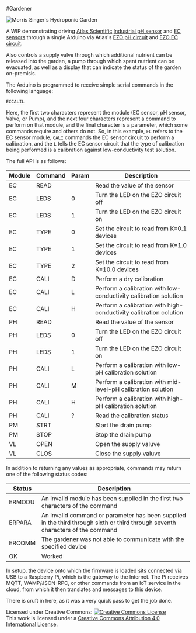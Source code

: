 #Gardener

![Morris Singer's Hydroponic Garden](http://i.imgur.com/YP2dZa3.jpg)

A WIP demonstrating driving [Atlas Scientific](http://www.atlas-scientific.com/) [Industrial pH sensor](http://www.atlas-scientific.com/product_pages/probes/industrial_ph_probe.html) and [EC sensors](http://www.atlas-scientific.com/product_pages/kits/ec_k0_1_kit.html) through a single Arduino via Atlas's [EZO pH circuit](http://www.atlas-scientific.com/product_pages/circuits/ezo_ph.html) and [EZO EC circuit](http://www.atlas-scientific.com/product_pages/circuits/ezo_ec.html).

Also controls a supply valve through which additional nutrient can be released into the garden, a pump through which spent nutrient can be evacuated, as well as a display that can indicate the status of the garden on-premisis.

The Arduino is programmed to receive simple serial commands in the following language:

```
ECCALIL
```

Here, the first two characters represent the module (EC sensor, pH sensor, Valve, or Pump), and the next four characters represent a command to perform on that module, and the final character is a parameter, which some commands require and others do not. So, in this example, `EC` refers to the EC sensor module, `CALI` commands the EC sensor circuit to perform a calibration, and the `L` tells the EC sensor circuit that the type of calibration being performed is a calibration against low-conductivity test solution.

The full API is as follows:


Module | Command | Param   | Description                                                             
-------|---------|---------|-------------------------------------------------------------------------
EC     | READ    |         | Read the value of the sensor                                            
EC     | LEDS    | 0       | Turn the LED on the EZO circuit off
EC     | LEDS    | 1       | Turn the LED on the EZO circuit on
EC     | TYPE    | 0       | Set the circuit to read from K=0.1 devices
EC     | TYPE    | 1       | Set the circuit to read from K=1.0 devices
EC     | TYPE    | 2       | Set the circuit to read from K=10.0 devices
EC     | CALI    | D       | Perform a dry calibration
EC     | CALI    | L       | Perform a calibration with low-conductivity calibration solution
EC     | CALI    | H       | Perform a calibration with high-conductivity calibration colution
PH     | READ    |         | Read the value of the sensor
PH     | LEDS    | 0       | Turn the LED on the EZO circuit off
PH     | LEDS    | 1       | Turn the LED on the EZO circuit on
PH     | CALI    | L       | Perform a calibration with low-pH calibration solution
PH     | CALI    | M       | Perform a calibration with mid-level-pH calibration solution
PH     | CALI    | H       | Perform a calibration with high-pH calibration solution
PH     | CALI    | ?       | Read the calibration status
PM     | STRT    |         | Start the drain pump
PM     | STOP    |         | Stop the drain pump
VL     | OPEN    |         | Open the supply valuve
VL     | CLOS    |         | Close the supply valuve

In addition to returning any values as appropriate, commands may return one of the following status codes:

Status  | Description
--------|--------------------------------------------------------------------------------------------------------------------------------|
ERMODU  | An invalid module has been supplied in the first two characters of the command
ERPARA  | An invalid command or parameter has been supplied in the third through sixth or third through seventh characters of the command
ERCOMM  | The gardener was not able to communicate with the specified device
OK      | Worked

In setup, the device onto which the firmware is loaded sits connected via USB to a Raspberry Pi, 
which is the gateway to the Internet. The Pi receives MQTT, WAMP/JSON-RPC, or other commands from 
an IoT service in the cloud, from which it then translates and messages to this device.

There is cruft in here, as it was a very quick pass to get the job done.

Licensed under Creative Commons:
<a rel="license" href="http://creativecommons.org/licenses/by/4.0/"><img alt="Creative Commons License" style="border-width:0" src="https://i.creativecommons.org/l/by/4.0/88x31.png" /></a><br />This work is licensed under a <a rel="license" href="http://creativecommons.org/licenses/by/4.0/">Creative Commons Attribution 4.0 International License</a>.